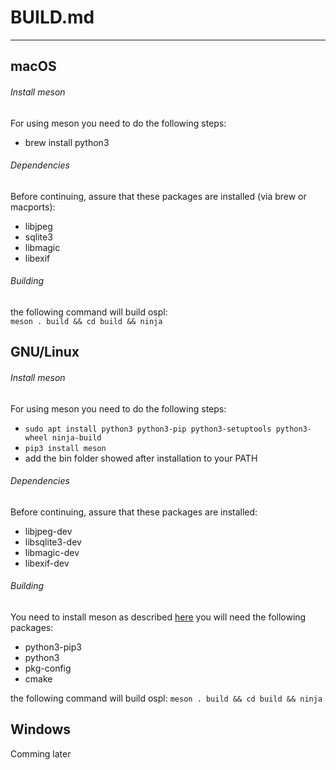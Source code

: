 # BUILD.md
---------------------------------------------------
## macOS 
###### Install meson
For using meson you need to do the following steps:
- brew install python3

###### Dependencies
Before continuing, assure that these packages are installed (via brew or macports):

- libjpeg
- sqlite3
- libmagic
- libexif

###### Building
the following command will build ospl:   
`meson . build && cd build && ninja`

## GNU/Linux

###### Install meson
For using meson you need to do the following steps:
- `sudo apt install python3 python3-pip python3-setuptools python3-wheel ninja-build`
- `pip3 install meson`
- add the bin folder showed after installation to your PATH

###### Dependencies
Before continuing, assure that these packages are installed:
- libjpeg-dev
- libsqlite3-dev
- libmagic-dev
- libexif-dev

###### Building
You need to install meson as described [here](https://mesonbuild.com/Quick-guide.html)
you will need the following packages:
- python3-pip3
- python3
- pkg-config
- cmake

the following command will build ospl:
`meson . build && cd build && ninja`

## Windows
Comming later

